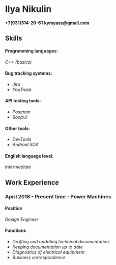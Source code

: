 # Ilya Nikulin
**+7(931)314-20-61**
**kymyass@gmail.com**


## Skills

#### Programming languages:
*C++ (basics)*

#### Bug tracking systems:
* *Jira*
* *YouTrack*

#### API testing tools:
* *Postman*
* *SoapUI*

#### Other tools:
* *DevTools*
* *Android SDK*

#### English language level:
*Intermediate*

## Work Experience

### April 2018 - Present time - Power Machines
#### Position
*Design Engineer*
#### Functions
* *Drafting and updating technical documentation*
* *Keeping documentation up to date*
* *Diagnostics of electrical equipment*
* *Business correspondence*
